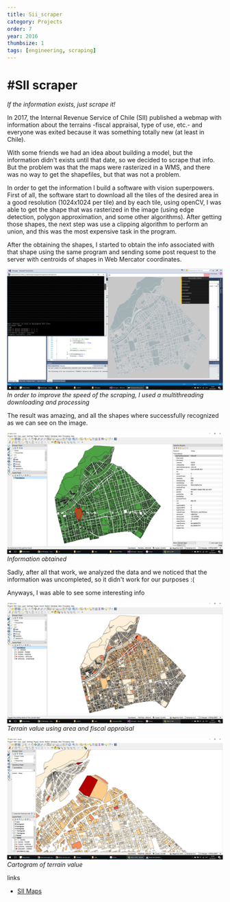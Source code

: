 ```yaml
---
title: Sii_scraper
category: Projects
order: 7
year: 2016
thumbsize: 1
tags: [engineering, scraping]
---
```

# #SII scraper

*If the information exists, just scrape it!*

In 2017, the Internal Revenue Service of Chile (SII) published a webmap with information about the terrains -fiscal appraisal, type of use, etc.- and everyone was exited because it was something totally new (at least in Chile).

With some friends we had an idea about building a model, but the information didn't exists until that date, so we decided to scrape that info. But the problem was that the maps were rasterized in a WMS, and there was no way to get the shapefiles, but that was not a problem.

In order to get the information I build a software with vision superpowers. First of all, the software start to download all the tiles of the desired area in a good resolution (1024x1024 per tile) and by each tile, using openCV, I was able to get the shape that was rasterized in the image (using edge detection, polygon approximation, and some other algorithms). After getting those shapes, the next step was use a clipping algorithm to perform an union, and this was the most expensive task in the program.

After the obtaining the shapes, I started to obtain the info associated with that shape using the same program and sending some post request to the server with centroids of shapes in Web Mercator coordinates.


![Screen 02](images/sii_scraper/screen02.png)
*In order to improve the speed of the scraping, I used a multithreading downloading and processing*

The result was amazing, and all the shapes where successfully recognized as we can see on the image.


![Screen 03](images/sii_scraper/screen03.png)
*Information obtained*

Sadly, after all that work, we analyzed the data and we noticed that the information was uncompleted, so it didn't work for our purposes :(

Anyways, I was able to see some interesting info

![Screen 04](images/sii_scraper/screen04.png)
*Terrain value using area and fiscal appraisal*

![Screen 06](images/sii_scraper/screen06.png)
*Cartogram of terrain value*

links
- [SII Maps](https://www4.sii.cl/mapasui/internet/#/contenido/index.html)
